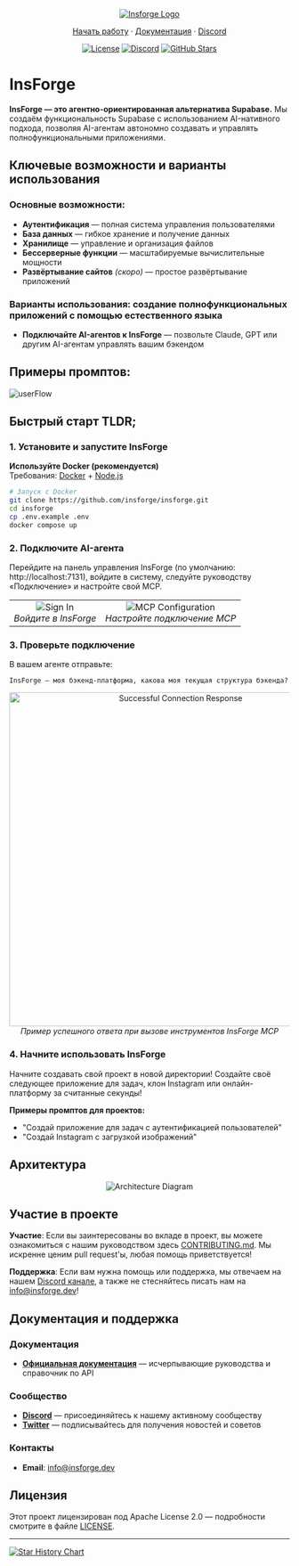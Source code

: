 <div align="center">
  <a href="https://insforge.dev">
    <img src="../assets/banner.png" alt="Insforge Logo">
  </a>
</div>
<p align="center">
   <a href="#quickstart-tldr">Начать работу</a> · 
   <a href="https://docs.insforge.dev/introduction">Документация</a> · 
   <a href="https://discord.gg/MPxwj5xVvW">Discord</a>
</p>
<p align="center">
   <a href="https://opensource.org/licenses/Apache-2.0"><img src="https://img.shields.io/badge/License-Apache%202.0-blue.svg" alt="License"></a>
   <a href="https://discord.gg/MPxwj5xVvW"><img src="https://img.shields.io/badge/Discord-Join%20Community-7289DA?logo=discord&logoColor=white" alt="Discord"></a>
   <a href="https://github.com/InsForge/insforge/stargazers"><img src="https://img.shields.io/github/stars/InsForge/insforge?style=social" alt="GitHub Stars"></a>
</p>

# InsForge

**InsForge — это агентно-ориентированная альтернатива Supabase.** Мы создаём функциональность Supabase с использованием AI-нативного подхода, позволяя AI-агентам автономно создавать и управлять полнофункциональными приложениями.

## Ключевые возможности и варианты использования

### Основные возможности:
- **Аутентификация** — полная система управления пользователями
- **База данных** — гибкое хранение и получение данных
- **Хранилище** — управление и организация файлов
- **Бессерверные функции** — масштабируемые вычислительные мощности
- **Развёртывание сайтов** *(скоро)* — простое развёртывание приложений

### Варианты использования: создание полнофункциональных приложений с помощью естественного языка
- **Подключайте AI-агентов к InsForge** — позвольте Claude, GPT или другим AI-агентам управлять вашим бэкендом

## Примеры промптов:

<td align="center">
  <img src="../assets/userflow.png" alt="userFlow">
  <br>
</td>

## Быстрый старт TLDR;

### 1. Установите и запустите InsForge

**Используйте Docker (рекомендуется)**  
Требования: [Docker](https://www.docker.com/) + [Node.js](https://nodejs.org/)

```bash
# Запуск с Docker
git clone https://github.com/insforge/insforge.git
cd insforge
cp .env.example .env
docker compose up
```

### 2. Подключите AI-агента

Перейдите на панель управления InsForge (по умолчанию: http://localhost:7131), войдите в систему, следуйте руководству «Подключение» и настройте свой MCP.

<div align="center">
  <table>
    <tr>
      <td align="center">
        <img src="../assets/signin.png" alt="Sign In">
        <br>
        <em>Войдите в InsForge</em>
      </td>
      <td align="center">
        <img src="../assets/mcpInstallv2.png" alt="MCP Configuration">
        <br>
        <em>Настройте подключение MCP</em>
      </td>
    </tr>
  </table>
</div>

### 3. Проверьте подключение

В вашем агенте отправьте:
```
InsForge — моя бэкенд-платформа, какова моя текущая структура бэкенда?
```

<div align="center">
  <img src="../assets/sampleResponse.png" alt="Successful Connection Response" width="600">
  <br>
  <em>Пример успешного ответа при вызове инструментов InsForge MCP</em>
</div>

### 4. Начните использовать InsForge

Начните создавать свой проект в новой директории! Создайте своё следующее приложение для задач, клон Instagram или онлайн-платформу за считанные секунды!

**Примеры промптов для проектов:**
- "Создай приложение для задач с аутентификацией пользователей"
- "Создай Instagram с загрузкой изображений"

## Архитектура

<div align="center">
  <img src="../assets/archDiagram.png" alt="Architecture Diagram">
  <br>
</div>

## Участие в проекте

**Участие**: Если вы заинтересованы во вкладе в проект, вы можете ознакомиться с нашим руководством здесь [CONTRIBUTING.md](CONTRIBUTING.md). Мы искренне ценим pull request'ы, любая помощь приветствуется!

**Поддержка**: Если вам нужна помощь или поддержка, мы отвечаем на нашем [Discord канале](https://discord.gg/MPxwj5xVvW), а также не стесняйтесь писать нам на [info@insforge.dev](mailto:info@insforge.dev)!

## Документация и поддержка

### Документация
- **[Официальная документация](https://docs.insforge.dev/introduction)** — исчерпывающие руководства и справочник по API

### Сообщество
- **[Discord](https://discord.gg/MPxwj5xVvW)** — присоединяйтесь к нашему активному сообществу
- **[Twitter](https://x.com/InsForge_dev)** — подписывайтесь для получения новостей и советов

### Контакты
- **Email**: [info@insforge.dev](mailto:info@insforge.dev)

## Лицензия

Этот проект лицензирован под Apache License 2.0 — подробности смотрите в файле [LICENSE](LICENSE).

---

[![Star History Chart](https://api.star-history.com/svg?repos=InsForge/insforge&type=Date)](https://www.star-history.com/#InsForge/insforge&Date)

